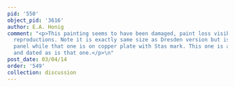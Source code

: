 ```yaml
---
pid: '550'
object_pid: '3616'
author: E.A. Honig
comment: "<p>This painting seems to have been damaged, paint loss visible in earlier
  reproductions. Note it is exactly same size as Dresden version but is painted on
  panel while that one is on copper plate with Stas mark. This one is also not signed
  and dated as is that one.</p>\n"
post_date: 03/04/14
order: '549'
collection: discussion
---
```

